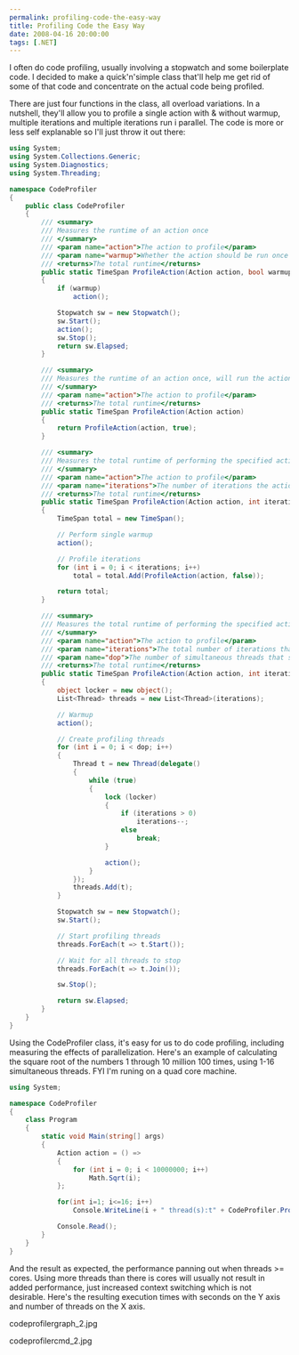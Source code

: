 ```yaml
---
permalink: profiling-code-the-easy-way
title: Profiling Code the Easy Way
date: 2008-04-16 20:00:00
tags: [.NET]
---
```

I often do code profiling, usually involving a stopwatch and some boilerplate code. I decided to make a quick'n'simple class that'll help me get rid of some of that code and concentrate on the actual code being profiled.

<!-- more -->

There are just four functions in the class, all overload variations. In a nutshell, they'll allow you to profile a single action with & without warmup, multiple iterations and multiple iterations run i parallel. The code is more or less self explanable so I'll just throw it out there:

```cs
using System;
using System.Collections.Generic;
using System.Diagnostics;
using System.Threading;

namespace CodeProfiler
{
	public class CodeProfiler
	{
		/// <summary>
		/// Measures the runtime of an action once
		/// </summary>
		/// <param name="action">The action to profile</param>
		/// <param name="warmup">Whether the action should be run once before the actual measurement</param>
		/// <returns>The total runtime</returns>
		public static TimeSpan ProfileAction(Action action, bool warmup)
		{
			if (warmup)
				action();

			Stopwatch sw = new Stopwatch();
			sw.Start();
			action();
			sw.Stop();
			return sw.Elapsed;
		}

		/// <summary>
		/// Measures the runtime of an action once, will run the action before to warm up
		/// </summary>
		/// <param name="action">The action to profile</param>
		/// <returns>The total runtime</returns>
		public static TimeSpan ProfileAction(Action action)
		{
			return ProfileAction(action, true);
		}

		/// <summary>
		/// Measures the total runtime of performing the specified action multiple times
		/// </summary>
		/// <param name="action">The action to profile</param>
		/// <param name="iterations">The number of iterations the action should be performed</param>
		/// <returns>The total runtime</returns>
		public static TimeSpan ProfileAction(Action action, int iterations)
		{
			TimeSpan total = new TimeSpan();

			// Perform single warmup
			action();

			// Profile iterations
			for (int i = 0; i < iterations; i++)
				total = total.Add(ProfileAction(action, false));

			return total;
		}

		/// <summary>
		/// Measures the total runtime of performing the specified action using multiple threads
		/// </summary>
		/// <param name="action">The action to profile</param>
		/// <param name="iterations">The total number of iterations that should be profiled</param>
		/// <param name="dop">The number of simultaneous threads that should be used</param>
		/// <returns>The total runtime</returns>
		public static TimeSpan ProfileAction(Action action, int iterations, int dop)
		{
			object locker = new object();
			List<Thread> threads = new List<Thread>(iterations);

			// Warmup
			action();

			// Create profiling threads
			for (int i = 0; i < dop; i++)
			{
				Thread t = new Thread(delegate()
				{
					while (true)
					{
						lock (locker)
						{
							if (iterations > 0)
								iterations--;
							else
								break;
						}

						action();
					}
				});
				threads.Add(t);
			}

			Stopwatch sw = new Stopwatch();
			sw.Start();

			// Start profiling threads
			threads.ForEach(t => t.Start());

			// Wait for all threads to stop
			threads.ForEach(t => t.Join());

			sw.Stop();

			return sw.Elapsed;
		}
	}
}
```

Using the CodeProfiler class, it's easy for us to do code profiling, including measuring the effects of parallelization. Here's an example of calculating the square root of the numbers 1 through 10 million 100 times, using 1-16 simultaneous threads. FYI I'm runing on a quad core machine.

```cs
using System;

namespace CodeProfiler
{
	class Program
	{
		static void Main(string[] args)
		{
			Action action = () =>
			{
				for (int i = 0; i < 10000000; i++)
					Math.Sqrt(i);
			};

			for(int i=1; i<=16; i++)
				Console.WriteLine(i + " thread(s):t" + CodeProfiler.ProfileAction(action, 100, i));

			Console.Read();
		}
	}
}
```

And the result as expected, the performance panning out when threads >= cores. Using more threads than there is cores will usually not result in added performance, just increased context switching which is not desirable. Here's the resulting execution times with seconds on the Y axis and number of threads on the X axis.

codeprofilergraph_2.jpg

codeprofilercmd_2.jpg
